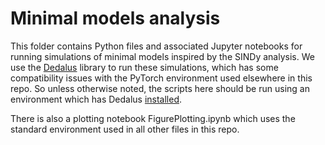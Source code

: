 # Minimal models analysis

This folder contains Python files and associated Jupyter notebooks for running simulations of minimal models inspired by the SINDy analysis. We use the [Dedalus](https://dedalus-project.org/) library to run these simulations, which has some compatibility issues with the PyTorch environment used elsewhere in this repo. So unless otherwise noted, the scripts here should be run using an environment which has Dedalus [installed](https://dedalus-project.readthedocs.io/en/latest/pages/installation.html).

There is also a plotting notebook FigurePlotting.ipynb which uses the standard environment used in all other files in this repo.